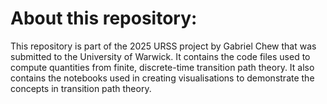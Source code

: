# About this repository:
This repository is part of the 2025 URSS project by Gabriel Chew that was submitted to the University of Warwick.
It contains the code files used to compute quantities from finite, discrete-time transition path theory. It also contains the notebooks used in creating visualisations to demonstrate the concepts in transition path theory.

